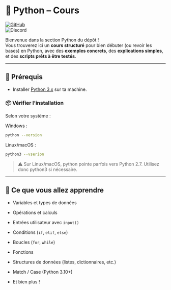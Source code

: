 # 📘 Python – Cours

[![GitHub](https://img.shields.io/badge/GitHub-AlexerV-181717?logo=github)](https://github.com/AlexerV)<br>
![Discord](https://img.shields.io/badge/Discord-.alexer-5865F2?logo=discord&logoColor=white)

Bienvenue dans la section Python du dépôt !  
Vous trouverez ici un **cours structuré** pour bien débuter (ou revoir les bases) en Python, avec des **exemples concrets**, des **explications simples**, et des **scripts prêts à être testés**.

---

## 🧰 Prérequis

- Installer [Python 3.x](https://www.python.org/downloads/) sur ta machine.

### 📦 Vérifier l’installation
Selon votre système :

Windows :
```bash
python --version
```

Linux/macOS :
```bash
python3 --vserion
```
> ⚠️ Sur Linux/macOS, python pointe parfois vers Python 2.7. Utilisez donc python3 si nécessaire.

---

## 📑 Ce que vous allez apprendre

- Variables et types de données

- Opérations et calculs

- Entrées utilisateur avec `input()`

- Conditions (`if`, `elif`, `else`)

- Boucles (`for`, `while`)

- Fonctions

- Structures de données (listes, dictionnaires, etc.)

- Match / Case (Python 3.10+)

- Et bien plus !
